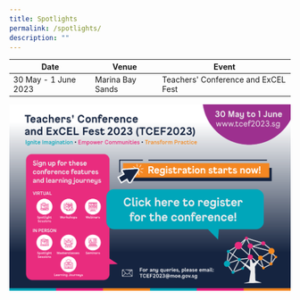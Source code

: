 ```yaml
---
title: Spotlights
permalink: /spotlights/
description: ""
---
```

<p id="tcef23"></p>

| Date | Venue | Event|
| -------- | -------- | -------- |
| 30 May - 1 June 2023     | Marina Bay Sands  | Teachers' Conference and ExCEL Fest|

<a href="https://www.tcef2023.sg"><img src="/images/tcef2023.png" style="width:1000px"></a>
